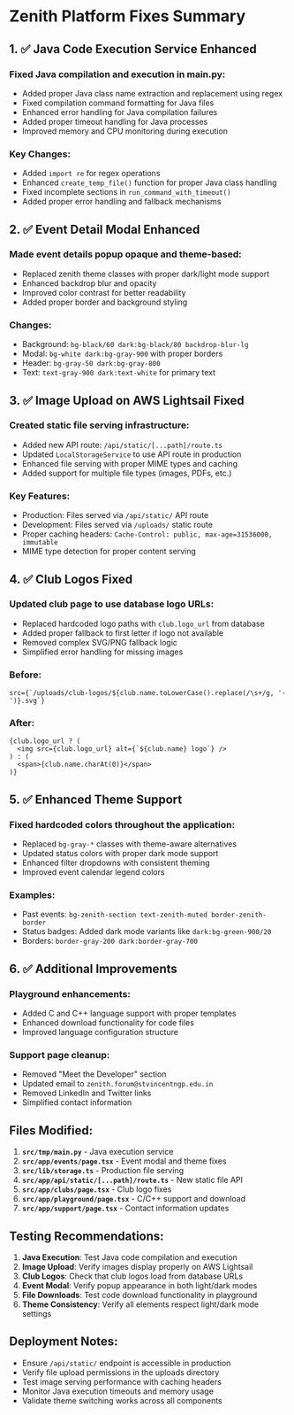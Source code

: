 # Zenith Platform Fixes Summary

## 1. ✅ Java Code Execution Service Enhanced

### Fixed Java compilation and execution in main.py:
- Added proper Java class name extraction and replacement using regex
- Fixed compilation command formatting for Java files
- Enhanced error handling for Java compilation failures
- Added proper timeout handling for Java processes
- Improved memory and CPU monitoring during execution

### Key Changes:
- Added `import re` for regex operations
- Enhanced `create_temp_file()` function for proper Java class handling
- Fixed incomplete sections in `run_command_with_timeout()`
- Added proper error handling and fallback mechanisms

## 2. ✅ Event Detail Modal Enhanced

### Made event details popup opaque and theme-based:
- Replaced zenith theme classes with proper dark/light mode support
- Enhanced backdrop blur and opacity
- Improved color contrast for better readability
- Added proper border and background styling

### Changes:
- Background: `bg-black/60 dark:bg-black/80 backdrop-blur-lg`
- Modal: `bg-white dark:bg-gray-900` with proper borders
- Header: `bg-gray-50 dark:bg-gray-800` 
- Text: `text-gray-900 dark:text-white` for primary text

## 3. ✅ Image Upload on AWS Lightsail Fixed

### Created static file serving infrastructure:
- Added new API route: `/api/static/[...path]/route.ts`
- Updated `LocalStorageService` to use API route in production
- Enhanced file serving with proper MIME types and caching
- Added support for multiple file types (images, PDFs, etc.)

### Key Features:
- Production: Files served via `/api/static/` API route
- Development: Files served via `/uploads/` static route
- Proper caching headers: `Cache-Control: public, max-age=31536000, immutable`
- MIME type detection for proper content serving

## 4. ✅ Club Logos Fixed

### Updated club page to use database logo URLs:
- Replaced hardcoded logo paths with `club.logo_url` from database
- Added proper fallback to first letter if logo not available
- Removed complex SVG/PNG fallback logic
- Simplified error handling for missing images

### Before:
```tsx
src={`/uploads/club-logos/${club.name.toLowerCase().replace(/\s+/g, '-')}.svg`}
```

### After:
```tsx
{club.logo_url ? (
  <img src={club.logo_url} alt={`${club.name} logo`} />
) : (
  <span>{club.name.charAt(0)}</span>
)}
```

## 5. ✅ Enhanced Theme Support

### Fixed hardcoded colors throughout the application:
- Replaced `bg-gray-*` classes with theme-aware alternatives
- Updated status colors with proper dark mode support
- Enhanced filter dropdowns with consistent theming
- Improved event calendar legend colors

### Examples:
- Past events: `bg-zenith-section text-zenith-muted border-zenith-border`
- Status badges: Added dark mode variants like `dark:bg-green-900/20`
- Borders: `border-gray-200 dark:border-gray-700`

## 6. ✅ Additional Improvements

### Playground enhancements:
- Added C and C++ language support with proper templates
- Enhanced download functionality for code files
- Improved language configuration structure

### Support page cleanup:
- Removed "Meet the Developer" section
- Updated email to `zenith.forum@stvincentngp.edu.in`
- Removed LinkedIn and Twitter links
- Simplified contact information

## Files Modified:

1. **`src/tmp/main.py`** - Java execution service
2. **`src/app/events/page.tsx`** - Event modal and theme fixes
3. **`src/lib/storage.ts`** - Production file serving
4. **`src/app/api/static/[...path]/route.ts`** - New static file API
5. **`src/app/clubs/page.tsx`** - Club logo fixes
6. **`src/app/playground/page.tsx`** - C/C++ support and download
7. **`src/app/support/page.tsx`** - Contact information updates

## Testing Recommendations:

1. **Java Execution**: Test Java code compilation and execution
2. **Image Upload**: Verify images display properly on AWS Lightsail
3. **Club Logos**: Check that club logos load from database URLs
4. **Event Modal**: Verify popup appearance in both light/dark modes
5. **File Downloads**: Test code download functionality in playground
6. **Theme Consistency**: Verify all elements respect light/dark mode settings

## Deployment Notes:

- Ensure `/api/static/` endpoint is accessible in production
- Verify file upload permissions in the uploads directory
- Test image serving performance with caching headers
- Monitor Java execution timeouts and memory usage
- Validate theme switching works across all components
